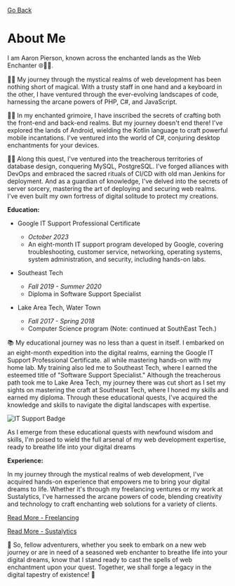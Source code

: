 [Go Back](/lore)

# About Me

I am Aaron Pierson, known across the enchanted lands as the Web Enchanter 🌐🧙‍♂️.

🔮🌠 My journey through the mystical realms of web development has been nothing short of magical. With a trusty staff in one hand and a keyboard in the other, I have ventured through the ever-evolving landscapes of code, harnessing the arcane powers of PHP, C#, and JavaScript.

📖✨ In my enchanted grimoire, I have inscribed the secrets of crafting both the front-end and back-end realms. But my journey doesn't end there! I've explored the lands of Android, wielding the Kotlin language to craft powerful mobile incantations. I've ventured into the world of C#, conjuring desktop enchantments for your devices.

🏰🔐 Along this quest, I've ventured into the treacherous territories of database design, conquering MySQL, PostgreSQL. I've forged alliances with DevOps and embraced the sacred rituals of CI/CD with old man Jenkins for deployment. And as a guardian of knowledge, I've delved into the secrets of server sorcery, mastering the art of deploying and securing web realms. I've even built my own fortress of digital solitude to protect my creations.


**Education:**

- Google IT Support Professional Certificate
  - *October 2023*
  - An eight-month IT support program developed by Google, covering troubleshooting, customer service, networking, operating systems, system administration, and security, including hands-on labs.

- Southeast Tech
  - *Fall 2019 - Summer 2020*
  - Diploma in Software Support Specialist

- Lake Area Tech, Water Town
  - *Fall 2017 - Spring 2018*
  - Computer Science program (Note: continued at SouthEast Tech.)


📚 My educational journey was no less than a quest in itself. I embarked on an eight-month expedition into the digital realms, earning the Google IT Support Professional Certificate. all while mastering hands-on with my home lab. My training also led me to Southeast Tech, where I earned the esteemed title of "Software Support Specialist." Although the treacherous path took me to Lake Area Tech, my journey there was cut short as I set my sights on mastering the craft at Southeast Tech, where I honed my skills and earned my diploma. Through these educational quests, I've acquired the knowledge and skills to navigate the digital landscapes with expertise.

![IT Support Badge](/img/google-it-support-small.png)


As I emerge from these educational quests with newfound wisdom and skills, I'm poised to wield the full arsenal of my web development expertise, ready to breathe life into your digital dreams

**Experience:**

In my journey through the mystical realms of web development, I've acquired hands-on experience that empowers me to bring your digital dreams to life. Whether it's through my freelancing ventures or my work at Sustalytics, I've harnessed the arcane powers of code, blending creativity and technology to craft enchanting web solutions for a variety of clients.

[Read More - Freelancing](/achievements/freelance)

[Read More - Sustalytics](/achievements/sustalytics)


💫 So, fellow adventurers, whether you seek to embark on a new web journey or are in need of a seasoned web enchanter to breathe life into your digital dreams, know that I stand ready to cast the spells of web enchantment upon your quest. Together, we shall forge a legacy in the digital tapestry of existence! 💫